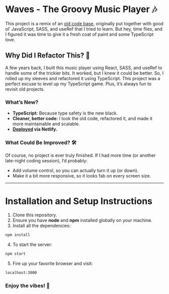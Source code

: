 # Waves - The Groovy Music Player 🎶

This project is a remix of an [old code base](https://github.com/mgmichaela/music-player), originally put together with good ol’ JavaScript, SASS, and useRef that I tried to learn. But hey, time flies, and I figured it was time to give it a fresh coat of paint and some TypeScript love.

## Why Did I Refactor This? 🤔

A few years back, I built this music player using React, SASS, and useRef to handle some of the trickier bits. It worked, but I knew it could be better. So, I rolled up my sleeves and refactored it using TypeScript. This project was a perfect excuse to level up my TypeScript game. Plus, it’s always fun to revisit old projects.

### What’s New?

- **TypeScript:** Because type safety is the new black.
- **Cleaner, better code:** I took the old code, refactored it, and made it more maintainable and scalable.
- **[Deployed](https://66d5dfce6681250e3112de6e--waves-music-player-ts.netlify.app/) via Netlify.**

### What Could Be Improved? 🛠️

Of course, no project is ever truly finished. If I had more time (or another late-night coding session), I’d probably:

- Add volume control, so you can actually turn it up (or down).
- Make it a bit more responsive, so it looks fab on every screen size.

---

# Installation and Setup Instructions

1. Clone this repository.
2. Ensure you have **node** and **npm** installed globally on your machine.
3. Install all the dependencies:

```bash
npm install
```

4. To start the server:

```bash
npm start
```

5. Fire up your favorite browser and visit:

```bash
localhost:3000
```

### Enjoy the vibes! 🎵
